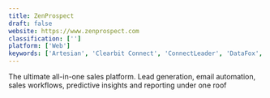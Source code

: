 ```yaml
---
title: ZenProspect
draft: false 
website: https://www.zenprospect.com
classification: ['']
platform: ['Web']
keywords: ['Artesian', 'Clearbit Connect', 'ConnectLeader', 'DataFox', 'Datanyze', 'DiscoverOrg', 'Drift ABM', 'Gainful.io', 'Global Database', 'Gryphon Sales Intelligence', 'InsideView', 'Intricately', 'LeadFuze', 'LinkedIn Sales Navigator', 'Notifia', 'Nudge.ai', 'RainKing', 'ReadyContacts', 'SalesforceIQ Inbox', 'Similar Tech', 'Slik Prospector', 'Spiderbook']
---
```

The ultimate all-in-one sales platform. Lead generation, email automation, sales workflows, predictive insights and reporting under one roof